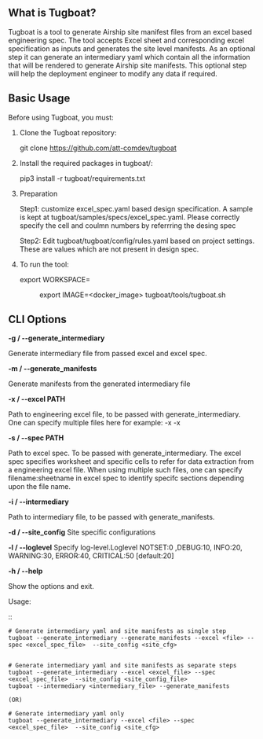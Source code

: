 
What is Tugboat?
----------------

Tugboat is a tool to generate Airship site manifest files from an excel
based engineering spec. The tool accepts Excel sheet and corresponding
excel specification as inputs and generates the site level manifests. As
an optional step it can generate an intermediary yaml which contain all
the information that will be rendered to generate Airship site manifests.
This optional step will help the deployment engineer to modify any data
if required.

Basic Usage
-----------

Before using Tugboat, you must:

1. Clone the Tugboat repository:

     git clone https://github.com/att-comdev/tugboat

2. Install the required packages in tugboat/:

     pip3 install -r tugboat/requirements.txt
3. Preparation 

   Step1:
   customize excel_spec.yaml based design specification.
   A sample is kept at tugboat/samples/specs/excel_spec.yaml.
   Please correctly specify the cell and coulmn numbers by referrring the desing spec

   Step2:
   Edit tugboat/tugboat/config/rules.yaml based on project settings.
   These are values which are not present in design spec.

4. To run the tool:

    export WORKSPACE=<dir where excelspecs are placed>
    export IMAGE=<docker_image>
    tugboat/tools/tugboat.sh <command> <options>

CLI Options
-----------


**-g / --generate_intermediary**

Generate intermediary file from passed excel and excel spec.

**-m / --generate_manifests**

Generate manifests from the generated intermediary file

**-x / --excel PATH**

Path to engineering excel file, to be passed with generate_intermediary.
One can specify multiple files here for example:  -x <file1> -x<file2>

**-s / --spec PATH**

Path to excel spec. To be passed with generate_intermediary.
The excel spec specifies worksheet and specific cells to refer
for data extraction from a engineering  excel file. When using
multiple such files, one can specify filename:sheetname in 
excel spec to identify specifc sections depending upon the
file name. 

**-i / --intermediary**

Path to intermediary file, to be passed with generate_manifests.

**-d / --site_config**
Site specific configurations


**-l / --loglevel**
Specify log-level.Loglevel NOTSET:0 ,DEBUG:10,    INFO:20,
WARNING:30, ERROR:40, CRITICAL:50  [default:20]

**-h / --help**

Show the options and exit.

Usage:

::


    # Generate intermediary yaml and site manifests as single step
    tugboat --generate_intermediary --generate_manifests --excel <file> --spec <excel_spec_file>  --site_config <site_cfg>


    # Generate intermediary yaml and site manifests as separate steps
    tugboat --generate_intermediary --excel <excel_file> --spec <excel_spec_file>  --site_config <site_config_file>
    tugboat --intermediary <intermediary_file> --generate_manifests

    (OR)

    # Generate intermediary yaml only
    tugboat --generate_intermediary --excel <file> --spec <excel_spec_file>  --site_config <site_cfg>

